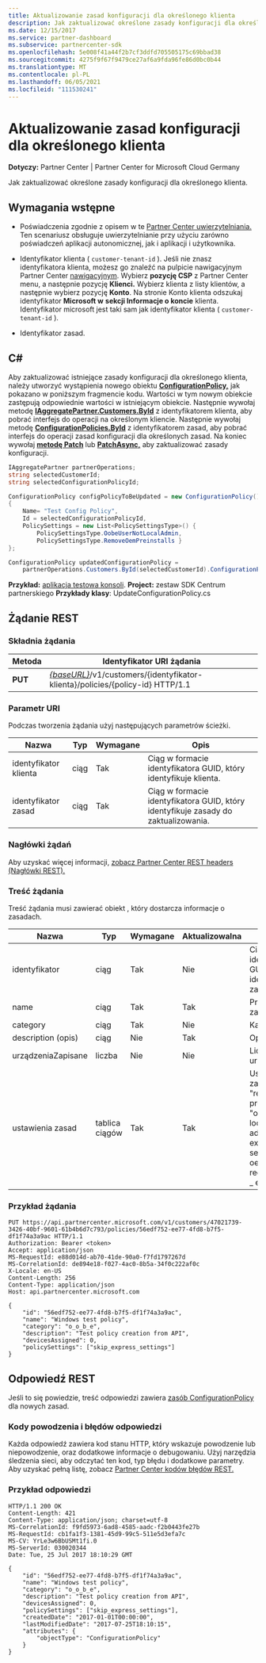 ```yaml
---
title: Aktualizowanie zasad konfiguracji dla określonego klienta
description: Jak zaktualizować określone zasady konfiguracji dla określonego klienta.
ms.date: 12/15/2017
ms.service: partner-dashboard
ms.subservice: partnercenter-sdk
ms.openlocfilehash: 5e008f41a44f2b7cf3ddfd705505175c69bbad38
ms.sourcegitcommit: 4275f9f67f9479ce27af6a9fda96fe86d0bc0b44
ms.translationtype: MT
ms.contentlocale: pl-PL
ms.lasthandoff: 06/05/2021
ms.locfileid: "111530241"
---
```

# <a name="update-a-configuration-policy-for-the-specified-customer"></a>Aktualizowanie zasad konfiguracji dla określonego klienta

**Dotyczy:** Partner Center | Partner Center for Microsoft Cloud Germany

Jak zaktualizować określone zasady konfiguracji dla określonego klienta.

## <a name="prerequisites"></a>Wymagania wstępne

- Poświadczenia zgodnie z opisem w te [Partner Center uwierzytelniania.](partner-center-authentication.md) Ten scenariusz obsługuje uwierzytelnianie przy użyciu zarówno poświadczeń aplikacji autonomicznej, jak i aplikacji i użytkownika.

- Identyfikator klienta ( `customer-tenant-id` ). Jeśli nie znasz identyfikatora klienta, możesz go znaleźć na pulpicie nawigacyjnym Partner Center [nawigacyjnym](https://partner.microsoft.com/dashboard). Wybierz **pozycję CSP** z Partner Center menu, a następnie pozycję **Klienci.** Wybierz klienta z listy klientów, a następnie wybierz pozycję **Konto**. Na stronie Konto klienta odszukaj identyfikator **Microsoft w** **sekcji Informacje o koncie** klienta. Identyfikator microsoft jest taki sam jak identyfikator klienta ( `customer-tenant-id` ).

- Identyfikator zasad.

## <a name="c"></a>C\#

Aby zaktualizować istniejące zasady konfiguracji dla określonego klienta, należy utworzyć wystąpienia nowego obiektu [**ConfigurationPolicy,**](/dotnet/api/microsoft.store.partnercenter.models.devicesdeployment.configurationpolicy) jak pokazano w poniższym fragmencie kodu. Wartości w tym nowym obiekcie zastępują odpowiednie wartości w istniejącym obiekcie. Następnie wywołaj metodę [**IAggregatePartner.Customers.ById**](/dotnet/api/microsoft.store.partnercenter.customers.icustomercollection.byid) z identyfikatorem klienta, aby pobrać interfejs do operacji na określonym kliencie. Następnie wywołaj metodę [**ConfigurationPolicies.ById**](/dotnet/api/microsoft.store.partnercenter.devicesdeployment.iconfigurationpolicycollection.byid) z identyfikatorem zasad, aby pobrać interfejs do operacji zasad konfiguracji dla określonych zasad. Na koniec wywołaj [**metodę Patch**](/dotnet/api/microsoft.store.partnercenter.devicesdeployment.iconfigurationpolicy.patch) lub [**PatchAsync,**](/dotnet/api/microsoft.store.partnercenter.devicesdeployment.iconfigurationpolicy.patchasync) aby zaktualizować zasady konfiguracji.

``` csharp
IAggregatePartner partnerOperations;
string selectedCustomerId;
string selectedConfigurationPolicyId;

ConfigurationPolicy configPolicyToBeUpdated = new ConfigurationPolicy()
{
    Name= "Test Config Policy",
    Id = selectedConfigurationPolicyId,
    PolicySettings = new List<PolicySettingsType>() {
        PolicySettingsType.OobeUserNotLocalAdmin,
        PolicySettingsType.RemoveOemPreinstalls }
};

ConfigurationPolicy updatedConfigurationPolicy =
    partnerOperations.Customers.ById(selectedCustomerId).ConfigurationPolicies.ById(selectedConfigurationPolicyId).Patch(configPolicyToBeUpdated);
```

**Przykład:** [aplikacja testowa konsoli](console-test-app.md). **Project:** zestaw SDK Centrum partnerskiego **Przykłady klasy**: UpdateConfigurationPolicy.cs

## <a name="rest-request"></a>Żądanie REST

### <a name="request-syntax"></a>Składnia żądania

| Metoda  | Identyfikator URI żądania                                                                                          |
|---------|------------------------------------------------------------------------------------------------------|
| **PUT** | [*{baseURL}*](partner-center-rest-urls.md)/v1/customers/{identyfikator-klienta}/policies/{policy-id} HTTP/1.1 |

### <a name="uri-parameter"></a>Parametr URI

Podczas tworzenia żądania użyj następujących parametrów ścieżki.

| Nazwa        | Typ   | Wymagane | Opis                                                   |
|-------------|--------|----------|---------------------------------------------------------------|
| identyfikator klienta | ciąg | Tak      | Ciąg w formacie identyfikatora GUID, który identyfikuje klienta.         |
| identyfikator zasad   | ciąg | Tak      | Ciąg w formacie identyfikatora GUID, który identyfikuje zasady do zaktualizowania. |

### <a name="request-headers"></a>Nagłówki żądań

Aby uzyskać więcej informacji, [zobacz Partner Center REST headers (Nagłówki REST).](headers.md)

### <a name="request-body"></a>Treść żądania

Treść żądania musi zawierać obiekt , który dostarcza informacje o zasadach.

| Nazwa            | Typ             | Wymagane | Aktualizowalna | Opis                                                                                                                                              |
|-----------------|------------------|----------|-----------|----------------------------------------------------------------------------------------------------------------------------------------------------------|
| identyfikator              | ciąg           | Tak      | Nie        | Ciąg w formacie identyfikatora GUID, który identyfikuje zasady.                                                                                                    |
| name            | ciąg           | Tak      | Tak       | Przyjazna nazwa zasad.                                                                                                                         |
| category        | ciąg           | Tak      | Nie        | Kategoria zasad.                                                                                                                                     |
| description (opis)     | ciąg           | Nie       | Tak       | Opis zasad.                                                                                                                                  |
| urządzeniaZapisane | liczba           | Nie       | Nie        | Liczba urządzeń.                                                                                                                                   |
| ustawienia zasad  | tablica ciągów | Tak      | Tak       | Ustawienia zasad: "none", "remove \_ oem \_ preinstalls", "oobe \_ user not local \_ \_ \_ admin","skip \_ express \_ settings","skip \_ oem \_ registration,"skip \_ eula". |

### <a name="request-example"></a>Przykład żądania

```http
PUT https://api.partnercenter.microsoft.com/v1/customers/47021739-3426-40bf-9601-61b4b6d7c793/policies/56edf752-ee77-4fd8-b7f5-df1f74a3a9ac HTTP/1.1
Authorization: Bearer <token>
Accept: application/json
MS-RequestId: e88d014d-ab70-41de-90a0-f7fd1797267d
MS-CorrelationId: de894e18-f027-4ac0-8b5a-34f0c222af0c
X-Locale: en-US
Content-Length: 256
Content-Type: application/json
Host: api.partnercenter.microsoft.com

{
    "id": "56edf752-ee77-4fd8-b7f5-df1f74a3a9ac",
    "name": "Windows test policy",
    "category": "o_o_b_e",
    "description": "Test policy creation from API",
    "devicesAssigned": 0,
    "policySettings": ["skip_express_settings"]
}
```

## <a name="rest-response"></a>Odpowiedź REST

Jeśli to się powiedzie, treść odpowiedzi zawiera [zasób ConfigurationPolicy](device-deployment-resources.md#configurationpolicy) dla nowych zasad.

### <a name="response-success-and-error-codes"></a>Kody powodzenia i błędów odpowiedzi

Każda odpowiedź zawiera kod stanu HTTP, który wskazuje powodzenie lub niepowodzenie, oraz dodatkowe informacje o debugowaniu. Użyj narzędzia śledzenia sieci, aby odczytać ten kod, typ błędu i dodatkowe parametry. Aby uzyskać pełną listę, zobacz [Partner Center kodów błędów REST.](error-codes.md)

### <a name="response-example"></a>Przykład odpowiedzi

```http
HTTP/1.1 200 OK
Content-Length: 421
Content-Type: application/json; charset=utf-8
MS-CorrelationId: f9fd5973-6ad8-4585-aadc-f2b0443fe27b
MS-RequestId: cb1fa1f3-1381-45d9-99c5-511e5d3efa7c
MS-CV: YrLe3w6BbUSMt1fi.0
MS-ServerId: 030020344
Date: Tue, 25 Jul 2017 18:10:29 GMT

{
    "id": "56edf752-ee77-4fd8-b7f5-df1f74a3a9ac",
    "name": "Windows test policy",
    "category": "o_o_b_e",
    "description": "Test policy creation from API",
    "devicesAssigned": 0,
    "policySettings": ["skip_express_settings"],
    "createdDate": "2017-01-01T00:00:00",
    "lastModifiedDate": "2017-07-25T18:10:15",
    "attributes": {
        "objectType": "ConfigurationPolicy"
    }
}
```
